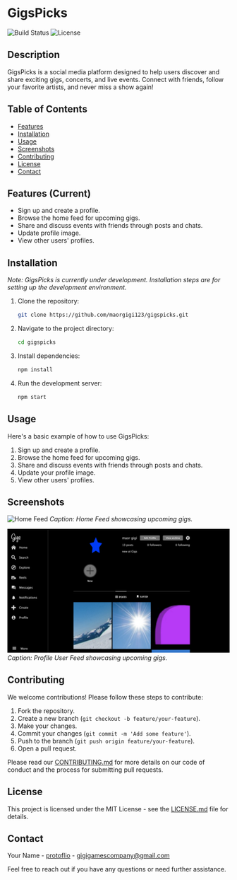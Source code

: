 # GigsPicks

![Build Status](https://img.shields.io/badge/status-in_progress-yellow)
![License](https://img.shields.io/badge/license-MIT-blue)

## Description
GigsPicks is a social media platform designed to help users discover and share exciting gigs, concerts, and live events. Connect with friends, follow your favorite artists, and never miss a show again!

## Table of Contents
- [Features](#features)
- [Installation](#installation)
- [Usage](#usage)
- [Screenshots](#screenshots)
- [Contributing](#contributing)
- [License](#license)
- [Contact](#contact)

## Features (Current)
- Sign up and create a profile.
- Browse the home feed for upcoming gigs.
- Share and discuss events with friends through posts and chats.
- Update profile image.
- View other users' profiles.

## Installation
*Note: GigsPicks is currently under development. Installation steps are for setting up the development environment.*

1. Clone the repository:
    ```bash
    git clone https://github.com/maorgigi123/gigspicks.git
    ```

2. Navigate to the project directory:
    ```bash
    cd gigspicks
    ```

3. Install dependencies:
    ```bash
    npm install
    ```

<!-- 4. Set up the environment variables:
    - Create a `.env` file in the root directory.
    - Add your API keys and other configuration details:
      ```env
      DATABASE_URL=your_database_url
      API_KEY=your_api_key
      ``` -->

4. Run the development server:
    ```bash
    npm start
    ```

## Usage
Here's a basic example of how to use GigsPicks:

1. Sign up and create a profile.
2. Browse the home feed for upcoming gigs.
3. Share and discuss events with friends through posts and chats.
4. Update your profile image.
5. View other users' profiles.

## Screenshots
![Home Feed](public/img/GigsPicks.avif)
*Caption: Home Feed showcasing upcoming gigs.*

![Event Details](public/img/ProfileScreenShot.png)
*Caption: Profile User Feed showcasing upcoming gigs.*

## Contributing
We welcome contributions! Please follow these steps to contribute:

1. Fork the repository.
2. Create a new branch (`git checkout -b feature/your-feature`).
3. Make your changes.
4. Commit your changes (`git commit -m 'Add some feature'`).
5. Push to the branch (`git push origin feature/your-feature`).
6. Open a pull request.

Please read our [CONTRIBUTING.md](CONTRIBUTING.md) for more details on our code of conduct and the process for submitting pull requests.

## License
This project is licensed under the MIT License - see the [LICENSE.md](LICENSE.md) file for details.

## Contact
Your Name - [protoflio](https://gigscoder.com/) - gigigamescompany@gmail.com

Feel free to reach out if you have any questions or need further assistance.

